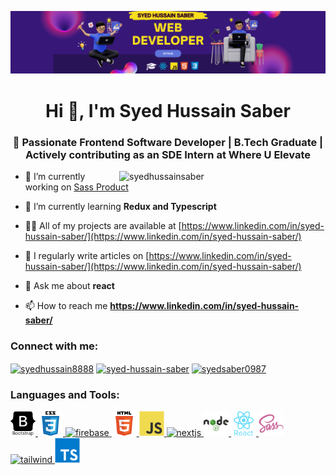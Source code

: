 ![Header](./banner.png)
<h1 align="center">Hi 👋, I'm Syed Hussain Saber</h1>
<h3 align="center">🚀 Passionate Frontend Software Developer | B.Tech Graduate | Actively contributing as an SDE Intern at Where U Elevate</h3>

 <img align="right" src="https://cdn.dribbble.com/users/2131993/screenshots/4948736/thoughtworks-gif_dribbble.gif"
 width="330" alt="syedhussainsaber" /> 

- 🔭 I’m currently working on [Sass Product](https://whereuelevate.com)

- 🌱 I’m currently learning **Redux and Typescript**

- 👨‍💻 All of my projects are available at [https://www.linkedin.com/in/syed-hussain-saber/](https://www.linkedin.com/in/syed-hussain-saber/)

- 📝 I regularly write articles on [https://www.linkedin.com/in/syed-hussain-saber/](https://www.linkedin.com/in/syed-hussain-saber/)

- 💬 Ask me about **react**

- 📫 How to reach me **https://www.linkedin.com/in/syed-hussain-saber/**

<h3 align="left">Connect with me:</h3>
<p align="left">
<a href="https://twitter.com/syedhussain8888" target="blank"><img align="center" src="https://raw.githubusercontent.com/rahuldkjain/github-profile-readme-generator/master/src/images/icons/Social/twitter.svg" alt="syedhussain8888" height="30" width="40" /></a>
<a href="https://linkedin.com/in/syed-hussain-saber" target="blank"><img align="center" src="https://raw.githubusercontent.com/rahuldkjain/github-profile-readme-generator/master/src/images/icons/Social/linked-in-alt.svg" alt="syed-hussain-saber" height="30" width="40" /></a>
<a href="https://instagram.com/syedsaber0987" target="blank"><img align="center" src="https://raw.githubusercontent.com/rahuldkjain/github-profile-readme-generator/master/src/images/icons/Social/instagram.svg" alt="syedsaber0987" height="30" width="40" /></a>
</p>

<h3 align="left">Languages and Tools:</h3>
<p align="left"> <a href="https://getbootstrap.com" target="_blank" rel="noreferrer"> <img src="https://raw.githubusercontent.com/devicons/devicon/master/icons/bootstrap/bootstrap-plain-wordmark.svg" alt="bootstrap" width="40" height="40"/> </a> <a href="https://www.w3schools.com/css/" target="_blank" rel="noreferrer"> <img src="https://raw.githubusercontent.com/devicons/devicon/master/icons/css3/css3-original-wordmark.svg" alt="css3" width="40" height="40"/> </a> <a href="https://firebase.google.com/" target="_blank" rel="noreferrer"> <img src="https://www.vectorlogo.zone/logos/firebase/firebase-icon.svg" alt="firebase" width="40" height="40"/> </a> <a href="https://www.w3.org/html/" target="_blank" rel="noreferrer"> <img src="https://raw.githubusercontent.com/devicons/devicon/master/icons/html5/html5-original-wordmark.svg" alt="html5" width="40" height="40"/> </a> <a href="https://developer.mozilla.org/en-US/docs/Web/JavaScript" target="_blank" rel="noreferrer"> <img src="https://raw.githubusercontent.com/devicons/devicon/master/icons/javascript/javascript-original.svg" alt="javascript" width="40" height="40"/> </a> <a href="https://nextjs.org/" target="_blank" rel="noreferrer"> <img src="https://cdn.worldvectorlogo.com/logos/nextjs-2.svg" alt="nextjs" width="40" height="40"/> </a> <a href="https://nodejs.org" target="_blank" rel="noreferrer"> <img src="https://raw.githubusercontent.com/devicons/devicon/master/icons/nodejs/nodejs-original-wordmark.svg" alt="nodejs" width="40" height="40"/> </a> <a href="https://reactjs.org/" target="_blank" rel="noreferrer"> <img src="https://raw.githubusercontent.com/devicons/devicon/master/icons/react/react-original-wordmark.svg" alt="react" width="40" height="40"/> </a> <a href="https://sass-lang.com" target="_blank" rel="noreferrer"> <img src="https://raw.githubusercontent.com/devicons/devicon/master/icons/sass/sass-original.svg" alt="sass" width="40" height="40"/> </a> <a href="https://tailwindcss.com/" target="_blank" rel="noreferrer"> <img src="https://www.vectorlogo.zone/logos/tailwindcss/tailwindcss-icon.svg" alt="tailwind" width="40" height="40"/> </a> <a href="https://www.typescriptlang.org/" target="_blank" rel="noreferrer"> <img src="https://raw.githubusercontent.com/devicons/devicon/master/icons/typescript/typescript-original.svg" alt="typescript" width="40" height="40"/> </a> </p>
